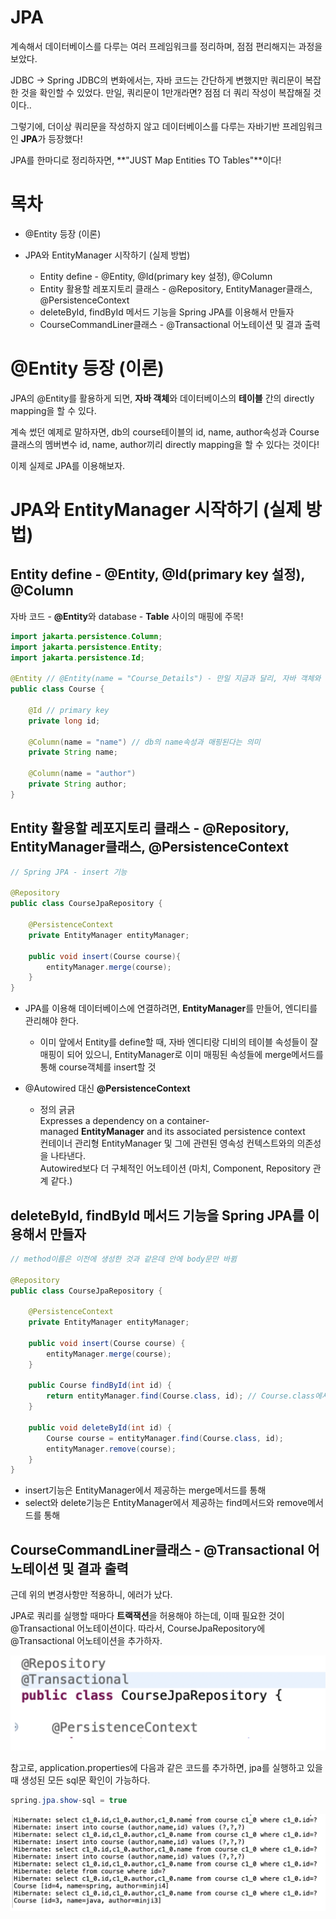 # JPA

계속해서 데이터베이스를 다루는 여러 프레임워크를 정리하며, 점점 편리해지는 과정을 보았다.

JDBC -> Spring JDBC의 변화에서는, 자바 코드는 간단하게 변했지만 쿼리문이 복잡한 것을 확인할 수 있었다. 만일, 쿼리문이 1만개라면? 점점 더 쿼리 작성이 복잡해질 것이다..

그렇기에, 더이상 쿼리문을 작성하지 않고 데이터베이스를 다루는 자바기반 프레임워크인 **JPA**가 등장했다!

JPA를 한마디로 정리하자면, **"JUST Map Entities TO Tables"**이다!

# 목차
- @Entity 등장 (이론)

- JPA와 EntityManager 시작하기 (실제 방법)
    - Entity define - @Entity, @Id(primary key 설정), @Column
    - Entity 활용할 레포지토리 클래스 - @Repository, EntityManager클래스, @PersistenceContext
    - deleteById, findById 메서드 기능을 Spring JPA를 이용해서 만들자
    - CourseCommandLiner클래스 - @Transactional 어노테이션 및 결과 출력

# @Entity 등장 (이론)

JPA의 @Entity를 활용하게 되면, **자바 객체**와 데이터베이스의 **테이블** 간의 directly mapping을 할 수 있다.

계속 썼던 예제로 말하자면, db의 course테이블의 id, name, author속성과 Course클래스의 멤버변수 id, name, author끼리 directly mapping을 할 수 있다는 것이다!

이제 실제로 JPA를 이용해보자.

# JPA와 EntityManager 시작하기 (실제 방법)

## Entity define - @Entity, @Id(primary key 설정), @Column

자바 코드 - **@Entity**와 database - **Table** 사이의 매핑에 주목!

```java
import jakarta.persistence.Column;
import jakarta.persistence.Entity;
import jakarta.persistence.Id;

@Entity // @Entity(name = "Course_Details") - 만일 지금과 달리, 자바 객체와 db의 테이블명을 달리하고 싶다면
public class Course {

    @Id // primary key
    private long id;

    @Column(name = "name") // db의 name속성과 매핑된다는 의미
    private String name;

    @Column(name = "author")
    private String author;
}
```


## Entity 활용할 레포지토리 클래스 - @Repository, EntityManager클래스, @PersistenceContext

```java
// Spring JPA - insert 기능 

@Repository
public class CourseJpaRepository {

    @PersistenceContext
    private EntityManager entityManager;

    public void insert(Course course){
        entityManager.merge(course);
    }
}
```

- JPA를 이용해 데이터베이스에 연결하려면, **EntityManager**를 만들어, 엔디티를 관리해야 한다.
    - 이미 앞에서 Entity를 define할 때, 자바 엔디티랑 디비의 테이블 속성들이 잘 매핑이 되어 있으니, EntityManager로 이미 매핑된 속성들에 merge메서드를 통해 course객체를 insert할 것 

- @Autowired 대신 **@PersistenceContext**
    - 정의 긁긁 <br>
    Expresses a dependency on a container-managed **EntityManager** and its associated persistence context <br>
    컨테이너 관리형 EntityManager 및 그에 관련된 영속성 컨텍스트와의 의존성을 나타낸다. <br>
    Autowired보다 더 구체적인 어노테이션 (마치, Component, Repository 관계 같다.)



## deleteById, findById 메서드 기능을 Spring JPA를 이용해서 만들자

```java
// method이름은 이전에 생성한 것과 같은데 안에 body문만 바뀜

@Repository
public class CourseJpaRepository {

	@PersistenceContext
	private EntityManager entityManager;

	public void insert(Course course) {
		entityManager.merge(course);
	}

	public Course findById(int id) {
		return entityManager.find(Course.class, id); // Course.class에서 id를 통해 찾아내자
	}

	public void deleteById(int id) {
		Course course = entityManager.find(Course.class, id);
		entityManager.remove(course);
	}
}
```

- insert기능은 EntityManager에서 제공하는 merge메서드를 통해
- select와 delete기능은 EntityManager에서 제공하는 find메서드와 remove메서드를 통해

## CourseCommandLiner클래스 - @Transactional 어노테이션 및 결과 출력

근데 위의 변경사항만 적용하니, 에러가 났다. 

JPA로 쿼리를 실행할 때마다 **트랙잭션**을 허용해야 하는데, 이때 필요한 것이 @Transactional 어노테이션이다. 따라서, CourseJpaRepository에 @Transactional 어노테이션을 추가하자.

![Alt text](images/image4.png)

참고로, application.properties에 다음과 같은 코드를 추가하면, jpa를 실행하고 있을 때 생성된 모든 sql문 확인이 가능하다.

```java
spring.jpa.show-sql = true
```

![Alt text](images/image5.png)